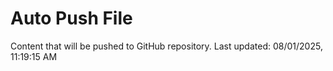 # Auto Push File

Content that will be pushed to GitHub repository.
Last updated: 08/01/2025, 11:19:15 AM